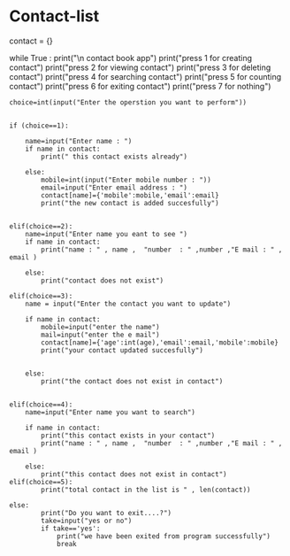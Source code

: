 # Contact-list
contact = {}

while True :
	print("\n contact book app")
	print("press 1 for creating contact")
	print("press 2 for viewing contact")
	print("press 3 for deleting contact")
	print("press 4 for searching contact")
	print("press 5 for counting contact")
	print("press 6 for exiting contact")
	print("press 7 for nothing")
	
	
	choice=int(input("Enter the operstion you want to perform"))
	
	
	if (choice==1):
		
		name=input("Enter name : ")
		if name in contact:
			print(" this contact exists already")
			
		else:
			mobile=int(input("Enter mobile number : "))
			email=input("Enter email address : ")
			contact[name]={'mobile':mobile,'email':email}
			print("the new contact is added succesfully")
	
	
	elif(choice==2):
		name=input("Enter name you eant to see ")
		if name in contact:
			print("name : " , name ,  "number  : " ,number ,"E mail : " , email )
			
		else:
			print("contact does not exist")
			
	elif(choice==3):
		name = input("Enter the contact you want to update")
		
		if name in contact:
			mobile=input("enter the name")
			mail=input("enter the e mail")
			contact[name]={'age':int(age),'email':email,'mobile':mobile}
			print("your contact updated succesfully")
			
			
		else:
			print("the contact does not exist in contact")
			
			
	elif(choice==4):
		name=input("Enter name you want to search")
		
		if name in contact:
			print("this contact exists in your contact")
			print("name : " , name ,  "number  : " ,number ,"E mail : " , email )
			
		else:
			print("this contact does not exist in contact")
	elif(choice==5):
			print("total contact in the list is " , len(contact))
			
	else:
			print("Do you want to exit....?")
			take=input("yes or no")
			if take=='yes':
				print("we have been exited from program successfully")
				break

